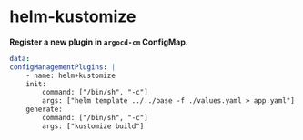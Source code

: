 # helm-kustomize

**Register a new plugin in `argocd-cm` ConfigMap.**

```yaml
data:
configManagementPlugins: |
    - name: helm+kustomize
    init:
        command: ["/bin/sh", "-c"]
        args: ["helm template ../../base -f ./values.yaml > app.yaml"]
    generate:                      
        command: ["/bin/sh", "-c"]
        args: ["kustomize build"]
```